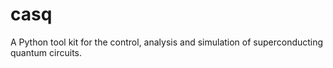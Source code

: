 # casq
A Python tool kit for the control, analysis and simulation of superconducting quantum circuits.
